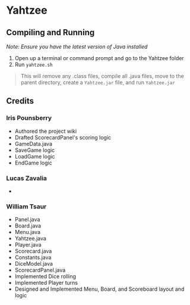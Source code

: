 # Yahtzee

## Compiling and Running
*Note: Ensure you have the latest version of Java installed* 
1. Open up a terminal or command prompt and go to the Yahtzee folder
2. Run `yahtzee.sh`
> This will remove any .class files, compile all .java files, 
> move to the parent directory, create a `Yahtzee.jar` file, 
> and run `Yahtzee.jar`

## Credits
### Iris Pounsberry
- Authored the project wiki
- Drafted ScorecardPanel's scoring logic
- GameData.java
- SaveGame logic
- LoadGame logic
- EndGame logic
### Lucas Zavalia
- 
### William Tsaur
- Panel.java
- Board.java
- Menu.java
- Yahtzee.java
- Player.java
- Scorecard.java
- Constants.java
- DiceModel.java
- ScorecardPanel.java
- Implemented Dice rolling
- Implemented Player turns
- Designed and Implemented Menu, Board, and Scoreboard layout and logic
